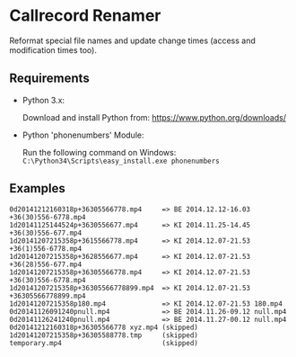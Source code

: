 # Callrecord Renamer
Reformat special file names and update change times (access and modification times too).

## Requirements

* Python 3.x:

   Download and install Python from: https://www.python.org/downloads/

* Python 'phonenumbers' Module: 

   Run the following command on Windows: `C:\Python34\Scripts\easy_install.exe phonenumbers`

## Examples
```
0d20141212160318p+36305566778.mp4     => BE 2014.12.12-16.03 +36(30)556-6778.mp4
1d20141125144524p+3630556677.mp4      => KI 2014.11.25-14.45 +36(30)556-677.mp4
1d20141207215358p+3615566778.mp4      => KI 2014.12.07-21.53 +36(1)556-6778.mp4
1d20141207215358p+3628556677.mp4      => KI 2014.12.07-21.53 +36(28)556-677.mp4
1d20141207215358p+36305566778.mp4     => KI 2014.12.07-21.53 +36(30)556-6778.mp4
1d20141207215358p+36305566778899.mp4  => KI 2014.12.07-21.53 +36305566778899.mp4
1d20141207215358p180.mp4              => KI 2014.12.07-21.53 180.mp4
0d20141126091240pnull.mp4             => BE 2014.11.26-09.12 null.mp4
0d20141126241240pnull.mp4             => BE 2014.11.27-00.12 null.mp4
0d20141212160318p+36305566778 xyz.mp4 (skipped)
1d20141207215358p+36305588778.tmp     (skipped)
temporary.mp4                         (skipped)
```
